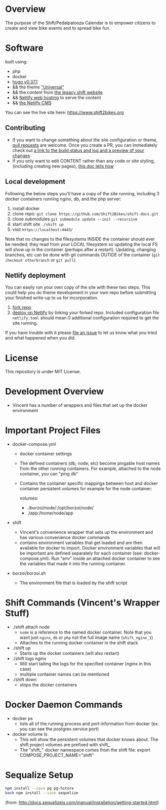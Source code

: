 # Overview

The purpose of the Shift/Pedalpalooza Calendar is to empower citizens to create and view bike events and to spread bike fun.

# Software

built using:
- php
- docker
- [hugo v0.37.1](https://gohugo.io) 
- && the theme ["Universal"](https://themes.gohugo.io/hugo-universal-theme/)
- && the content from [the legacy shift website](https://old.shift2bikes.org)
- && [Netlify web hosting](https://www.netlify.com) to serve the content
- && [the Netlify CMS](https://www.netlifycms.org)

You can see the live site here:  https://www.shift2bikes.org

## Contributing

- If you want to change something about the site configuration or theme, [pull requests](https://help.github.com/articles/creating-a-pull-request/) are welcome.  Once you create a PR, you can immediately check out [a link to the build status and log and a preview of your changes](https://app.netlify.com/sites/shift-docs/deploys)
- If you only want to edit CONTENT rather than any code or site styling, (including creating new pages), [this doc tells how](/docs/UPDATING.md)

## Local development

Following the below steps you'll have a copy of the site running, including 3 docker containers running nginx, db, and the php server:

1. install docker
2. clone repo: `git clone https://github.com/Shift2Bikes/shift-docs.git`
3. clone submodules `git submodule update --init --recursive`
4. start shift site `./shift up`
5. visit `https://localhost:4443/`

Note that no changes to the filesystems INSIDE the container should ever be needed;  they read from your LOCAL filesystem so updating the local FS will show up in the container (perhaps after a restart).  Updating, changing branches, etc can be done with git commands OUTIDE of the container (`git checkout otherbranch` or `git pull`).


## Netlify deployment

You can easily run your own copy of the site with these two steps.  This could help you do theme development in your own repo before submitting your finished write-up to us for incorporation.

1. [fork repo](https://help.github.com/articles/fork-a-repo/)
2. [deploy on Netlify](https://app.netlify.com/start) by linking your forked repo.  Included configuration file `netlify.toml` should mean 0 additional configuration required to get the site running.

If you have trouble with it please [file an issue](https://github.com/shift-org/shift-docs/issues/new) to let us know what you tried and what happened when you did.

# License

This repository is under MIT License.

# Development Overview

* Vincent has a number of wrappers and files that set up the docker environment


# Important Project Files

* docker-compose.yml
  * docker container settings
  * The defined containers (db, node, etc) become pingable host names from the other running containers.  For example, attached to the node container, you can "ping db"
  * Contains the container specific mappings between host and docker container persistent volumes for example for the node container:

    volumes:
      - ./borzoi/node/:/opt/borzoi/node/
      - ./app:/home/node/app

* shift
  * Vincent's convenience wrapper that sets up the environment and has various convenience docker commands
  * contains environment variables that get loaded and are then available for docker to import.  Docker environment variables that will be important are defined separately for each container (see: docker-compose.yml).  Run "env" inside an attached docker container to see the variables that made it into the running container.

* borzoi/borzoi.sh
  * The environment file that is loaded by the shift script 


# Shift Commands (Vincent's Wrapper Stuff)

* ./shift attach node 
  * `node` is a reference to the named docker container.  Note that you want just `nginx`, `db` or `php` not the full image name (`shift_nginx_1`)
  * Attaches to the running docker container in the shift stack
* ./shift up
  * Starts up the docker containers (will also restart)
* ./shift logs nginx
  * Will start tailing the logs for the specified container (nginx in this case)
  * multiple container names can be mentioned
* ./shift down
  * stops the docker containers

# Docker Daemon Commands

* docker ps
  * lists all of the running process and port information from docker (ex: you can see the postgres service port)
* docker volume ls  
  * This will show the persistent volumes that docker knows about. The shift project volumes are prefixed with shift_
  * The "shift_" docker namespace comes from the shift file: export COMPOSE_PROJECT_NAME="shift"

# Sequalize Setup

```bash 
npm install --save pg pg-hstore
bash npm install --save sequelize
```
(from: http://docs.sequelizejs.com/manual/installation/getting-started.html)







